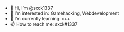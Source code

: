 - 👋 Hi, I’m @sxck1337
- 👀 I’m interested in: Gamehacking, Webdevelopment
- 🌱 I’m currently learning: c++
- 📫 How to reach me: sxck#1337
